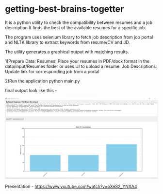 # getting-best-brains-togetter

It is a python utility to check the compatibility between resumes and a job description
It finds the best of the available resumes for a specific job.
 
The program uses selenium library to fetch job description from job portal
 and NLTK library to extract keywords from resume/CV and JD.

The utility generates a graphical output with matching results.

1)Prepare Data:
Resumes: Place your resumes in PDF/docx format in the data/input/Resumes folder or uses UI to upload a resume.
Job Descriptions: Update link for corresponding job from a portal

2)Run the application
python main.py

final output look like this -

![img.png](img.png)


Presentation - https://www.youtube.com/watch?v=oXeS2_YNXA4